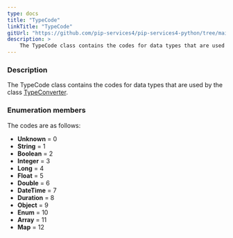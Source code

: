 ```yaml
---
type: docs
title: "TypeCode"
linkTitle: "TypeCode"
gitUrl: "https://github.com/pip-services4/pip-services4-python/tree/main/pip-services4-commons-python"
description: > 
    The TypeCode class contains the codes for data types that are used by the class [TypeConverter](../type_converter).
---
```


### Description
 
The TypeCode class contains the codes for data types that are used by the class [TypeConverter](../type_converter). 

### Enumeration members

The codes are as follows:

- **Unknown** = 0
- **String** = 1
- **Boolean** = 2
- **Integer** = 3
- **Long** = 4
- **Float** = 5
- **Double** = 6
- **DateTime** = 7
- **Duration** = 8
- **Object** = 9
- **Enum** = 10
- **Array** = 11
- **Map** = 12
